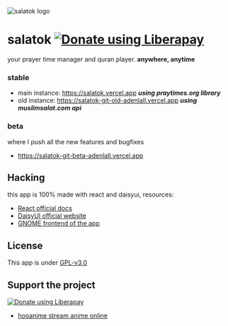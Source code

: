 <img alt="salatok logo" src="https://salatok.vercel.app/salatokLogoWide.svg">

# salatok <a href="https://liberapay.com/adenlall/donate"><img alt="Donate using Liberapay" src="https://liberapay.com/assets/widgets/donate.svg"></a>

 your prayer time manager and quran player.
 **anywhere, anytime**

### stable

 - main instance: https://salatok.vercel.app ***using praytimes.org library***
 - old instance: https://salatok-git-old-adenlall.vercel.app ***using muslimsalat.com api***

### beta
   where I push all the new features and bugfixes
 - https://salatok-git-beta-adenlall.vercel.app

## Hacking

this app is 100% made with react and daisyui, resources:

* [React official docs](https://react.dev/)
* [DaisyUI official website](https://daisyui.com/)
* [GNOME frontend of the app](https://github.com/adenlall/salatok-gtk)


## License
 This app is under [GPL-v3.0](https://www.gnu.org/licenses/gpl-3.0.html)

## Support the project
<a href="https://liberapay.com/adenlall/donate"><img alt="Donate using Liberapay" src="https://liberapay.com/assets/widgets/donate.svg"></a>

 - [hooanime stream anime online](https://ar.hooanime.com)


